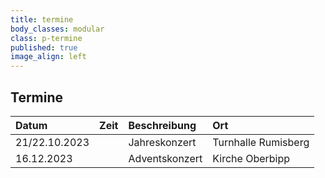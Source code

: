 ```yaml
---
title: termine
body_classes: modular
class: p-termine
published: true
image_align: left
---
```


## Termine

| Datum         | Zeit | Beschreibung        | Ort                   |
|:--------------|:-----|:--------------------|:----------------------|
| 21/22.10.2023 |      | Jahreskonzert       | Turnhalle Rumisberg   |
| 16.12.2023    |      | Adventskonzert      | Kirche Oberbipp       |
